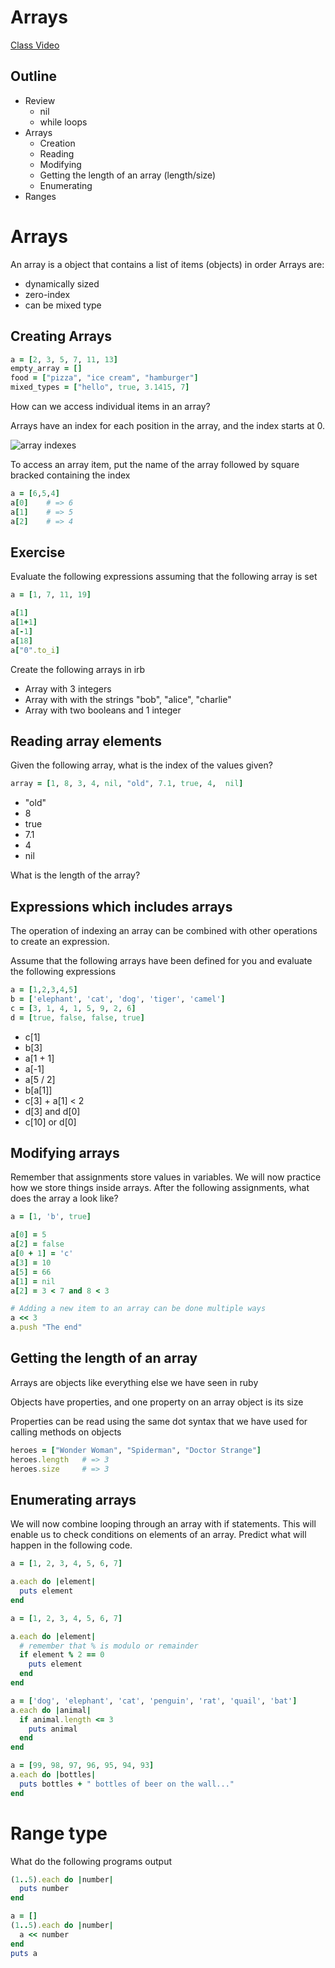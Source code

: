# Arrays

[Class Video](https://youtu.be/PjtU0STNVRM)

## Outline
* Review
  * nil
  * while loops
* Arrays
  * Creation
  * Reading
  * Modifying
  * Getting the length of an array (length/size)
  * Enumerating
* Ranges

# Arrays
An array is a object that contains a list of items (objects) in order
Arrays are:
* dynamically sized
* zero-index
* can be mixed type

## Creating Arrays

```ruby
a = [2, 3, 5, 7, 11, 13]
empty_array = []
food = ["pizza", "ice cream", "hamburger"]
mixed_types = ["hello", true, 3.1415, 7]
```
How can we access individual items in an array?

Arrays have an index for each position in the array, and the index starts at 0.

![array indexes](http://104.131.54.109/images/b/bf/Indexing.png)

To access an array item, put the name of the array followed by square bracked containing the index

```ruby
a = [6,5,4]
a[0]    # => 6
a[1]    # => 5
a[2]    # => 4
```

## Exercise
Evaluate the following expressions assuming that the following array is set

```ruby
a = [1, 7, 11, 19]

a[1]
a[1+1]
a[-1]
a[18]
a["0".to_i]
```

Create the following arrays in irb

- Array with 3 integers
- Array with with the strings "bob", "alice", "charlie"
- Array with two booleans and 1 integer

## Reading array elements

Given the following array, what is the index of the values given?

```ruby
array = [1, 8, 3, 4, nil, "old", 7.1, true, 4,  nil]
```

- "old"
- 8
- true
- 7.1
- 4
- nil

What is the length of the array?

## Expressions which includes arrays

The operation of indexing an array can be combined with other operations to create an expression. 

Assume that the following arrays have been defined for you and evaluate the following expressions

```ruby
a = [1,2,3,4,5]
b = ['elephant', 'cat', 'dog', 'tiger', 'camel']
c = [3, 1, 4, 1, 5, 9, 2, 6]
d = [true, false, false, true]
```

- c[1]
- b[3]
- a[1 + 1]
- a[-1]
- a[5 / 2]
- b[a[1]]
- c[3] + a[1] < 2
- d[3] and d[0]
- c[10] or d[0]


## Modifying arrays

Remember that assignments store values in variables. 
We will now practice how we store things inside arrays. 
After the following assignments, what does the array a look like?

```ruby
a = [1, 'b', true]

a[0] = 5
a[2] = false
a[0 + 1] = 'c'
a[3] = 10
a[5] = 66
a[1] = nil
a[2] = 3 < 7 and 8 < 3

# Adding a new item to an array can be done multiple ways
a << 3
a.push "The end"
```

## Getting the length of an array
Arrays are objects like everything else we have seen in ruby

Objects have properties, and one property on an array object is its size

Properties can be read using the same dot syntax that we have used for calling methods on objects

```ruby
heroes = ["Wonder Woman", "Spiderman", "Doctor Strange"]
heroes.length   # => 3
heroes.size     # => 3
```

## Enumerating arrays

We will now combine looping through an array with if statements. 
This will enable us to check conditions on elements of an array. 
Predict what will happen in the following code.

```ruby
a = [1, 2, 3, 4, 5, 6, 7]

a.each do |element|
  puts element
end
```

```ruby
a = [1, 2, 3, 4, 5, 6, 7]

a.each do |element|
  # remember that % is modulo or remainder
  if element % 2 == 0
    puts element
  end
end
```

```ruby
a = ['dog', 'elephant', 'cat', 'penguin', 'rat', 'quail', 'bat']
a.each do |animal|
  if animal.length <= 3
    puts animal
  end
end
```

```ruby
a = [99, 98, 97, 96, 95, 94, 93]
a.each do |bottles|
  puts bottles + " bottles of beer on the wall..."
end
```

# Range type

What do the following programs output

```ruby
(1..5).each do |number|
  puts number
end
```

```ruby
a = []
(1..5).each do |number|
  a << number
end
puts a
```
